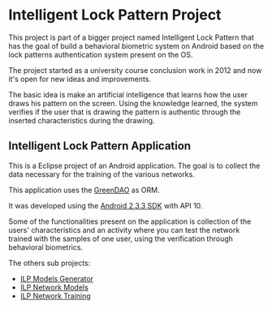 Intelligent Lock Pattern Project
================================

This project is part of a bigger project named Intelligent Lock Pattern that has the goal of build a behavioral biometric system on Android based on the lock patterns authentication system present on the OS.

The project started as a university course conclusion work in 2012 and now it's open for new ideas and improvements.

The basic idea is make an artificial intelligence that learns how the user draws his pattern on the screen. Using the knowledge learned, the system verifies if the user that is drawing the pattern is authentic through the inserted characteristics during the drawing.

Intelligent Lock Pattern Application
------------------------------------

This is a Eclipse project of an Android application. The goal is to collect the data necessary for the training of the various networks.

This application uses the [GreenDAO](http://greendao-orm.com/) as ORM.

It was developed using the [Android 2.3.3 SDK](http://developer.android.com/) with API 10.

Some of the functionalities present on the application is collection of the users' characteristics and an activity where you can test the network trained with the samples of one user, using the verification through behavioral biometrics.

The others sub projects:
*	[ILP Models Generator](https://github.com/lucasandre/ilp-models-generator)
*	[ILP Network Models](https://github.com/lucasandre/ilp-network-models)
*	[ILP Network Training](https://github.com/lucasandre/ilp-network-training)
